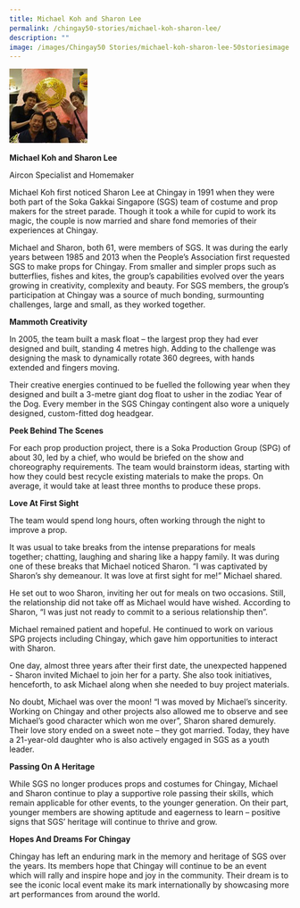 ```yaml
---
title: Michael Koh and Sharon Lee
permalink: /chingay50-stories/michael-koh-sharon-lee/
description: ""
image: /images/Chingay50 Stories/michael-koh-sharon-lee-50storiesimage.jpg
---
```

![Michael Koh and Sharon Lee](/images/Chingay50%20Stories/michael-koh-sharon-lee-50storiesimage.jpg)

**Michael Koh and Sharon Lee**

Aircon Specialist and Homemaker

Michael Koh first noticed Sharon Lee at Chingay in 1991 when they were both part of the Soka Gakkai Singapore (SGS) team of costume and prop makers for the street parade. Though it took a while for cupid to work its magic, the couple is now married and share fond memories of their experiences at Chingay.

Michael and Sharon, both 61, were members of SGS. It was during the early years between 1985 and 2013 when the People’s Association first requested SGS to make props for Chingay. From smaller and simpler props such as butterflies, fishes and kites, the group’s capabilities evolved over the years growing in creativity, complexity and beauty. For SGS members, the group’s participation at Chingay was a source of much bonding, surmounting challenges, large and small, as they worked together.

**Mammoth Creativity**

In 2005, the team built a mask float – the largest prop they had ever designed and built, standing 4 metres high.  Adding to the challenge was designing the mask to dynamically rotate 360 degrees, with hands extended and fingers moving.

Their creative energies continued to be fuelled the following year when they designed and built a 3-metre giant dog float to usher in the zodiac Year of the Dog.  Every member in the SGS Chingay contingent also wore a uniquely designed, custom-fitted dog headgear.

**Peek Behind The Scenes**

For each prop production project, there is a Soka Production Group (SPG) of about 30, led by a chief, who would be briefed on the show and choreography requirements. The team would brainstorm ideas, starting with how they could best recycle existing materials to make the props. On average, it would take at least three months to produce these props. 

**Love At First Sight**

The team would spend long hours, often working through the night to improve a prop.

It was usual to take breaks from the intense preparations for meals together; chatting, laughing and sharing like a happy family. It was during one of these breaks that Michael noticed Sharon. “I was captivated by Sharon’s shy demeanour. It was love at first sight for me!” Michael shared.   

He set out to woo Sharon, inviting her out for meals on two occasions. Still, the relationship did not take off as Michael would have wished. According to Sharon, “I was just not ready to commit to a serious relationship then”. 

Michael remained patient and hopeful. He continued to work on various SPG projects including Chingay, which gave him opportunities to interact with Sharon. 

One day, almost three years after their first date, the unexpected happened - Sharon invited Michael to join her for a party.  She also took initiatives, henceforth, to ask Michael along when she needed to buy project materials. 

No doubt, Michael was over the moon! “I was moved by Michael’s sincerity. Working on Chingay and other projects also allowed me to observe and see Michael’s good character which won me over”, Sharon shared demurely. Their love story ended on a sweet note – they got married. Today, they have a 21-year-old daughter who is also actively engaged in SGS as a youth leader.

**Passing On A Heritage**

While SGS no longer produces props and costumes for Chingay, Michael and Sharon continue to play a supportive role passing their skills, which remain applicable for other events, to the younger generation. On their part, younger members are showing aptitude and eagerness to learn – positive signs that SGS’ heritage will continue to thrive and grow. 

**Hopes And Dreams For Chingay**

Chingay has left an enduring mark in the memory and heritage of SGS over the years. Its members hope that Chingay will continue to be an event which will rally and inspire hope and joy in the community. Their dream is to see the iconic local event make its mark internationally by showcasing more art performances from around the world.